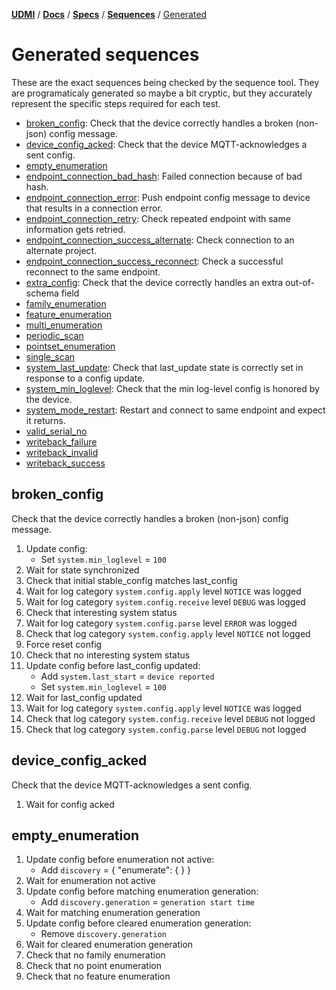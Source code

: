 [**UDMI**](../../../) / [**Docs**](../../) / [**Specs**](../) / [**Sequences**](./) / [Generated](#)

# Generated sequences

These are the exact sequences being checked by the sequence tool. They are programaticaly generated
so maybe a bit cryptic, but they accurately represent the specific steps required for each test.

<!--

To regenerate the contents of this file below, first generate a message trace sequence and then run bin/gencode_seq

* Running "bin/test_sequencer target-gcp-project" will run through the complete battery of test sequences
  against the AHU-1 device to create the requisite trace files. This takes about 4 min for a complete test run.

* Then run "bin/gencode_seq" which consumes the generated trace files and creates "generated.md" (this file)
  with the output. The diff (using git, usually) should then reflect the changes against the committed version.

Some caveats:

* Flaky tests are annoying. Sometimes something goes wrong and one entire test will be borked. Easist thing
  is to just re-run the sequence tests until it's clean, but that's not always the fastest.

* The gencode part requires a complete test run to work properly, but you can run individual test runs
  as needed, e.g. "bin/sequencer sites/udmi_site/model target-gcp-project AHU-1 21632 system_last_update"
  (you will need to run an instance of pubber separately).

-->

<!-- START GENERATED, do not edit anything after this line! -->
* [broken_config](#broken_config): Check that the device correctly handles a broken (non-json) config message.
* [device_config_acked](#device_config_acked): Check that the device MQTT-acknowledges a sent config.
* [empty_enumeration](#empty_enumeration)
* [endpoint_connection_bad_hash](#endpoint_connection_bad_hash): Failed connection because of bad hash.
* [endpoint_connection_error](#endpoint_connection_error): Push endpoint config message to device that results in a connection error.
* [endpoint_connection_retry](#endpoint_connection_retry): Check repeated endpoint with same information gets retried.
* [endpoint_connection_success_alternate](#endpoint_connection_success_alternate): Check connection to an alternate project.
* [endpoint_connection_success_reconnect](#endpoint_connection_success_reconnect): Check a successful reconnect to the same endpoint.
* [extra_config](#extra_config): Check that the device correctly handles an extra out-of-schema field
* [family_enumeration](#family_enumeration)
* [feature_enumeration](#feature_enumeration)
* [multi_enumeration](#multi_enumeration)
* [periodic_scan](#periodic_scan)
* [pointset_enumeration](#pointset_enumeration)
* [single_scan](#single_scan)
* [system_last_update](#system_last_update): Check that last_update state is correctly set in response to a config update.
* [system_min_loglevel](#system_min_loglevel): Check that the min log-level config is honored by the device.
* [system_mode_restart](#system_mode_restart): Restart and connect to same endpoint and expect it returns.
* [valid_serial_no](#valid_serial_no)
* [writeback_failure](#writeback_failure)
* [writeback_invalid](#writeback_invalid)
* [writeback_success](#writeback_success)

## broken_config

Check that the device correctly handles a broken (non-json) config message.

1. Update config:
    * Set `system.min_loglevel` = `100`
1. Wait for state synchronized
1. Check that initial stable_config matches last_config
1. Wait for log category `system.config.apply` level `NOTICE` was logged
1. Wait for log category `system.config.receive` level `DEBUG` was logged
1. Check that interesting system status
1. Wait for log category `system.config.parse` level `ERROR` was logged
1. Check that log category `system.config.apply` level `NOTICE` not logged
1. Force reset config
1. Check that no interesting system status
1. Update config before last_config updated:
    * Add `system.last_start` = `device reported`
    * Set `system.min_loglevel` = `100`
1. Wait for last_config updated
1. Wait for log category `system.config.apply` level `NOTICE` was logged
1. Check that log category `system.config.receive` level `DEBUG` not logged
1. Check that log category `system.config.parse` level `DEBUG` not logged

## device_config_acked

Check that the device MQTT-acknowledges a sent config.

1. Wait for config acked

## empty_enumeration

1. Update config before enumeration not active:
    * Add `discovery` = { "enumerate": {  } }
1. Wait for enumeration not active
1. Update config before matching enumeration generation:
    * Add `discovery.generation` = `generation start time`
1. Wait for matching enumeration generation
1. Update config before cleared enumeration generation:
    * Remove `discovery.generation`
1. Wait for cleared enumeration generation
1. Check that no family enumeration
1. Check that no point enumeration
1. Check that no feature enumeration
